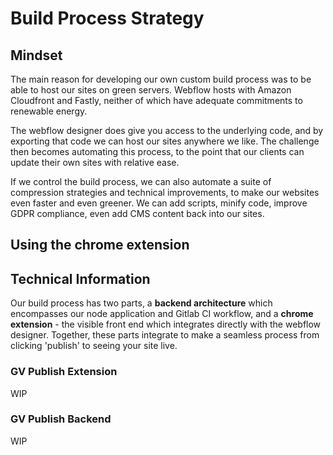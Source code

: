 <!--gv-markdown-->

# Build Process Strategy

## Mindset

The main reason for developing our own custom build process was to be able to host our sites on green servers. Webflow hosts with Amazon Cloudfront and Fastly, neither of which have adequate commitments to renewable energy. 

The webflow designer does give you access to the underlying code, and by exporting that code we can host our sites anywhere we like. The challenge then becomes automating this process, to the point that our clients can update their own sites with relative ease.

If we control the build process, we can also automate a suite of compression strategies and technical improvements, to make our websites even faster and even greener. We can add scripts, minify code, improve GDPR compliance, even add CMS content back into our sites.

## Using the chrome extension



## Technical Information

Our build process has two parts, a **backend architecture** which encompasses our node application and Gitlab CI workflow, and a **chrome extension** - the visible front end which integrates directly with the webflow designer. Together, these parts integrate to make a seamless process from clicking 'publish' to seeing your site live.

### GV Publish Extension

WIP

### GV Publish Backend

WIP